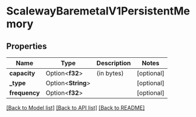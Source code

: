 # ScalewayBaremetalV1PersistentMemory

## Properties

Name | Type | Description | Notes
------------ | ------------- | ------------- | -------------
**capacity** | Option<**f32**> | (in bytes) | [optional]
**_type** | Option<**String**> |  | [optional]
**frequency** | Option<**f32**> |  | [optional]

[[Back to Model list]](../README.md#documentation-for-models) [[Back to API list]](../README.md#documentation-for-api-endpoints) [[Back to README]](../README.md)


